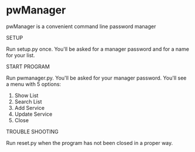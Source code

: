 # pwManager

pwManager is a convenient command line password manager

SETUP

Run setup.py once. You'll be asked for a manager password and for a name for your list.


START PROGRAM

Run pwmanager.py. You'll be asked for your manager password. 
You'll see a menu with 5 options:
  1. Show List
  2. Search List
  3. Add Service
  4. Update Service
  5. Close
  
  
TROUBLE SHOOTING

Run reset.py when the program has not been closed in a proper way.


